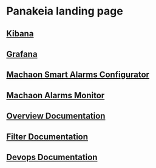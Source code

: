 # Panakeia landing page

## [Kibana](/kibana/)

## [Grafana](/grafana/)

## [Machaon Smart Alarms Configurator](/machaon/smart-alarms-configurator/)

## [Machaon Alarms Monitor](/machaon/alarms-monitor/)

## [Overview Documentation](/overview.html)

## [Filter Documentation](/index.html)

## [Devops Documentation](/devops.html)
